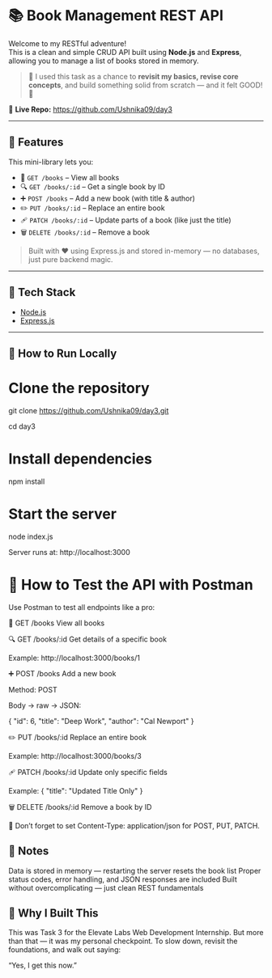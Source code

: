 # 📚 Book Management REST API

Welcome to my RESTful adventure!  
This is a clean and simple CRUD API built using **Node.js** and **Express**, allowing you to manage a list of books stored in memory.

> 🔁 I used this task as a chance to **revisit my basics, revise core concepts**, and build something solid from scratch — and it felt GOOD! 💪

🔗 **Live Repo:** https://github.com/Ushnika09/day3

---

## 🔧 Features

This mini-library lets you:

- 📖 `GET /books` – View all books  
- 🔍 `GET /books/:id` – Get a single book by ID  
- ➕ `POST /books` – Add a new book (with title & author)  
- ✏️ `PUT /books/:id` – Replace an entire book  
- 🩹 `PATCH /books/:id` – Update parts of a book (like just the title)  
- 🗑️ `DELETE /books/:id` – Remove a book  

> Built with ❤️ using Express.js and stored in-memory — no databases, just pure backend magic.

---

## 🧠 Tech Stack

- [Node.js](https://nodejs.org/)
- [Express.js](https://expressjs.com/)

---

## 🚀 How to Run Locally

# Clone the repository
git clone https://github.com/Ushnika09/day3.git

cd day3

# Install dependencies
npm install

# Start the server
node index.js

Server runs at: http://localhost:3000

# 🧪 How to Test the API with Postman
Use Postman to test all endpoints like a pro:

📖 GET /books
View all books

🔍 GET /books/:id
Get details of a specific book

Example: http://localhost:3000/books/1

➕ POST /books
Add a new book

Method: POST

Body → raw → JSON:

{
  "id": 6,
  "title": "Deep Work",
  "author": "Cal Newport"
}

✏️ PUT /books/:id
Replace an entire book

Example: http://localhost:3000/books/3

🩹 PATCH /books/:id
Update only specific fields

Example:
{
  "title": "Updated Title Only"
}

🗑️ DELETE /books/:id
Remove a book by ID

📌 Don’t forget to set Content-Type: application/json for POST, PUT, PATCH.



## 🔐 Notes

Data is stored in memory — restarting the server resets the book list
Proper status codes, error handling, and JSON responses are included
Built without overcomplicating — just clean REST fundamentals

## 🎯 Why I Built This

This was Task 3 for the Elevate Labs Web Development Internship.
But more than that — it was my personal checkpoint.
To slow down, revisit the foundations, and walk out saying:


“Yes, I get this now.”
